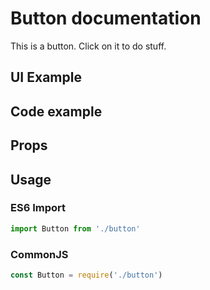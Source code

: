 # Button documentation

This is a button. Click on it to do stuff.

## UI Example

<!-- STORY -->

## Code example

<!-- SOURCE -->

## Props

<!-- PROPS -->

## Usage

### ES6 Import
```js
import Button from './button'
```

### CommonJS

```js
const Button = require('./button')
